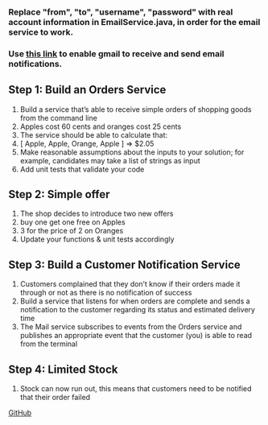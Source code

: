 ### Replace "from", "to", "username", "password" with real account information in EmailService.java, in order for the email service to work.
### Use [this link](https://myaccount.google.com/lesssecureapps?pli=1&rapt=AEjHL4MHU7U4Gc-rC8AA0BRuwXOs_gnks3Zcw5232gACSXhIyCpar_ZBS_f7t9-IJeJadDjX4fjpwSsGEPKe0nnvn_5_3lB_Iw) to enable gmail to receive and send email notifications.
## Step 1: Build an Orders Service
1. Build a service that’s able to receive simple orders of shopping goods from the
command line
2. Apples cost 60 cents and oranges cost 25 cents
3. The service should be able to calculate that:
4. [ Apple, Apple, Orange, Apple ] => $2.05
5. Make reasonable assumptions about the inputs to your solution; for example,
candidates may take a list of strings as input
6. Add unit tests that validate your code

## Step 2: Simple offer
1. The shop decides to introduce two new offers
2. buy one get one free on Apples
3. 3 for the price of 2 on Oranges
4. Update your functions & unit tests accordingly

## Step 3: Build a Customer Notification Service
1. Customers complained that they don’t know if their orders made it through or not as
there is no notification of success
2. Build a service that listens for when orders are complete and sends a notification to
the customer regarding its status and estimated delivery time
3. The Mail service subscribes to events from the Orders service and publishes an
appropriate event that the customer (you) is able to read from the terminal
## Step 4: Limited Stock
1. Stock can now run out, this means that customers need to be notified that their order
failed

[GitHub](http://github.com)
